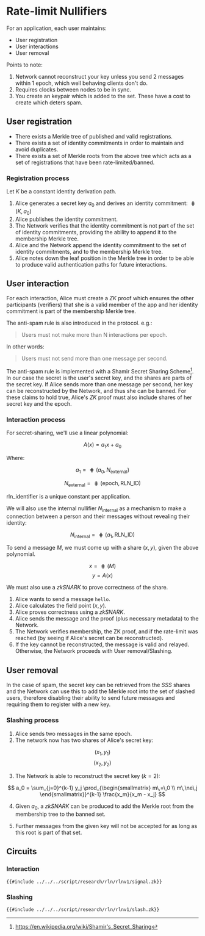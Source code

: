 # Rate-limit Nullifiers

For an application, each user maintains:

* User registration
* User interactions
* User removal

Points to note:

1. Network cannot reconstruct your key unless you send 2 messages
   within 1 epoch, which well behaving clients don't do.
2. Requires clocks between nodes to be in sync.
3. You create an keypair which is added to the set. These have a
   cost to create which deters spam.

## User registration

* There exists a Merkle tree of published and valid registrations.
* There exists a set of identity commitments in order to maintain
  and avoid duplicates.
* There exists a set of Merkle roots from the above tree which acts
  as a set of registrations that have been rate-limited/banned.

### Registration process

Let $K$ be a constant identity derivation path.

1. Alice generates a secret key $a_0$ and derives an identity
   commitment: $\hash(K, a_0)$
2. Alice publishes the identity commitment.
3. The Network verifies that the identity commitment is not part of the
   set of identity commitments, providing the ability to append it to
   the membership Merkle tree.
4. Alice and the Network append the identity commitment to the set of
   identity commitments, and to the membership Merkle tree.
5. Alice notes down the leaf position in the Merkle tree in order to be
   able to produce valid authentication paths for future interactions.

## User interaction

For each interaction, Alice must create a _ZK_ proof which ensures
the other participants (verifiers) that she is a valid member of the
app and her identity commitment is part of the membership Merkle tree.

The anti-spam rule is also introduced in the protocol. e.g.:

> Users must not make more than N interactions per epoch.

In other words:

> Users must not send more than one message per second.

The anti-spam rule is implemented with a Shamir Secret Sharing
Scheme[^1]. In our case the secret is the user's secret key, and
the shares are parts of the secret key. If Alice sends more than one
message per second, her key can be reconstructed by the Network, and
thus she can be banned. For these claims to hold true, Alice's _ZK_
proof must also include shares of her secret key and the epoch.

### Interaction process

For secret-sharing, we'll use a linear polynomial:

$$ A(x) = a_1 x + a_0 $$

Where:

$$ a_1 = \hash(a_0, N_\text{external}) $$

$$ N_\text{external} = \hash(\text{epoch}, \text{RLN\_ID}) $$

$\text{rln\_identifier}$ is a unique constant per application.

We will also use the internal nullifier
$N_\text{internal}$ as a mechanism to make a
connection between a person and their messages without revealing their
identity:

$$ N_\text{internal} = \hash(a_1, \text{RLN\_ID}) $$

To send a message $M$, we must come up with a share $(x, y)$, given the
above polynomial.

$$ x = \hash(M) $$
$$ y = A(x) $$

We must also use a _zkSNARK_ to prove correctness of the share.

1. Alice wants to send a message `hello`.
2. Alice calculates the field point $(x, y)$.
3. Alice proves correctness using a _zkSNARK_.
4. Alice sends the message and the proof (plus necessary metadata) to
   the Network.
5. The Network verifies membership, the ZK proof, and if the rate-limit
   was reached (by seeing if Alice's secret can be reconstructed).
6. If the key cannot be reconstructed, the message is valid and relayed.
   Otherwise, the Network proceeds with User removal/Slashing.

## User removal

In the case of spam, the secret key can be retrieved from the _SSS_
shares and the Network can use this to add the Merkle root into the
set of slashed users, therefore disabling their ability to send future
messages and requiring them to register with a new key.

### Slashing process

1. Alice sends two messages in the same epoch.
2. The network now has two shares of Alice's secret key:

$$ (x_1, y_1) $$
$$ (x_2, y_2) $$

3. The Network is able to reconstruct the secret key ($k=2$):

$$ a_0 = \sum_{j=0}^{k-1} y_j \prod_{\begin{smallmatrix} m\,=\,0 \\ m\,\ne\,j \end{smallmatrix}}^{k-1} \frac{x_m}{x_m - x_j} $$ 

4. Given $a_0$, a _zkSNARK_ can be produced to add the Merkle root from
   the membership tree to the banned set.

5. Further messages from the given key will not be accepted for as long
   as this root is part of that set.

## Circuits

### Interaction

```
{{#include ../../../script/research/rln/rlnv1/signal.zk}}
```

### Slashing

```
{{#include ../../../script/research/rln/rlnv1/slash.zk}}
```

[^1]: <https://en.wikipedia.org/wiki/Shamir's_Secret_Sharing>

